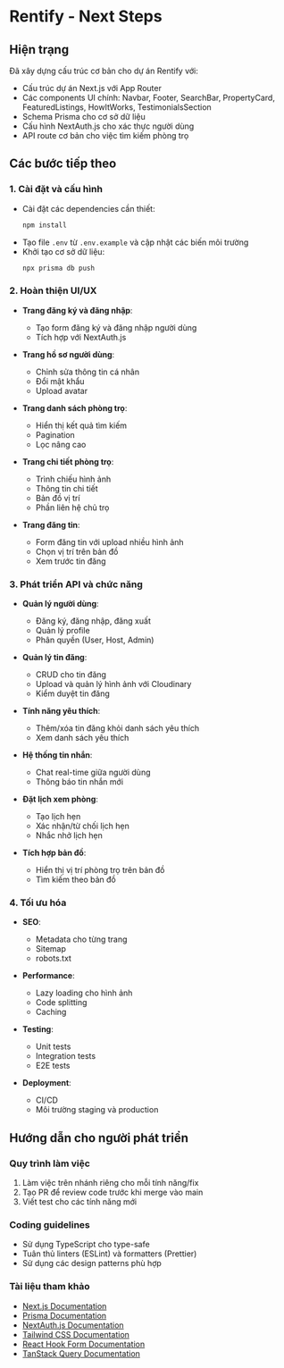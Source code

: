 # Rentify - Next Steps

## Hiện trạng

Đã xây dựng cấu trúc cơ bản cho dự án Rentify với:

- Cấu trúc dự án Next.js với App Router
- Các components UI chính: Navbar, Footer, SearchBar, PropertyCard, FeaturedListings, HowItWorks, TestimonialsSection
- Schema Prisma cho cơ sở dữ liệu
- Cấu hình NextAuth.js cho xác thực người dùng
- API route cơ bản cho việc tìm kiếm phòng trọ

## Các bước tiếp theo

### 1. Cài đặt và cấu hình

- Cài đặt các dependencies cần thiết:
  ```bash
  npm install
  ```
- Tạo file `.env` từ `.env.example` và cập nhật các biến môi trường
- Khởi tạo cơ sở dữ liệu:
  ```bash
  npx prisma db push
  ```

### 2. Hoàn thiện UI/UX

- **Trang đăng ký và đăng nhập**:

  - Tạo form đăng ký và đăng nhập người dùng
  - Tích hợp với NextAuth.js

- **Trang hồ sơ người dùng**:

  - Chỉnh sửa thông tin cá nhân
  - Đổi mật khẩu
  - Upload avatar

- **Trang danh sách phòng trọ**:

  - Hiển thị kết quả tìm kiếm
  - Pagination
  - Lọc nâng cao

- **Trang chi tiết phòng trọ**:

  - Trình chiếu hình ảnh
  - Thông tin chi tiết
  - Bản đồ vị trí
  - Phần liên hệ chủ trọ

- **Trang đăng tin**:
  - Form đăng tin với upload nhiều hình ảnh
  - Chọn vị trí trên bản đồ
  - Xem trước tin đăng

### 3. Phát triển API và chức năng

- **Quản lý người dùng**:

  - Đăng ký, đăng nhập, đăng xuất
  - Quản lý profile
  - Phân quyền (User, Host, Admin)

- **Quản lý tin đăng**:

  - CRUD cho tin đăng
  - Upload và quản lý hình ảnh với Cloudinary
  - Kiểm duyệt tin đăng

- **Tính năng yêu thích**:

  - Thêm/xóa tin đăng khỏi danh sách yêu thích
  - Xem danh sách yêu thích

- **Hệ thống tin nhắn**:

  - Chat real-time giữa người dùng
  - Thông báo tin nhắn mới

- **Đặt lịch xem phòng**:

  - Tạo lịch hẹn
  - Xác nhận/từ chối lịch hẹn
  - Nhắc nhở lịch hẹn

- **Tích hợp bản đồ**:
  - Hiển thị vị trí phòng trọ trên bản đồ
  - Tìm kiếm theo bản đồ

### 4. Tối ưu hóa

- **SEO**:

  - Metadata cho từng trang
  - Sitemap
  - robots.txt

- **Performance**:

  - Lazy loading cho hình ảnh
  - Code splitting
  - Caching

- **Testing**:

  - Unit tests
  - Integration tests
  - E2E tests

- **Deployment**:
  - CI/CD
  - Môi trường staging và production

## Hướng dẫn cho người phát triển

### Quy trình làm việc

1. Làm việc trên nhánh riêng cho mỗi tính năng/fix
2. Tạo PR để review code trước khi merge vào main
3. Viết test cho các tính năng mới

### Coding guidelines

- Sử dụng TypeScript cho type-safe
- Tuân thủ linters (ESLint) và formatters (Prettier)
- Sử dụng các design patterns phù hợp

### Tài liệu tham khảo

- [Next.js Documentation](https://nextjs.org/docs)
- [Prisma Documentation](https://www.prisma.io/docs)
- [NextAuth.js Documentation](https://next-auth.js.org/getting-started/introduction)
- [Tailwind CSS Documentation](https://tailwindcss.com/docs)
- [React Hook Form Documentation](https://react-hook-form.com/get-started)
- [TanStack Query Documentation](https://tanstack.com/query/latest/docs/react/overview)
